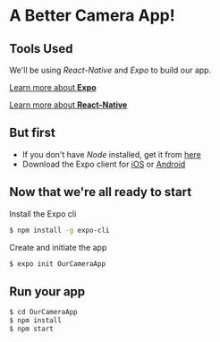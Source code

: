 # A Better Camera App!

## Tools Used

We'll be using *React-Native* and *Expo* to build our app.

[Learn more about **Expo**](https://expo.io/)

[Learn more about **React-Native**](https://facebook.github.io/react-native/)

## But first
- If you don't have *Node* installed, get it from [here](https://nodejs.org/en/)
- Download the Expo client for [iOS](https://itunes.apple.com/us/app/expo-client/id982107779?mt=8) or [Android](https://play.google.com/store/apps/details?id=host.exp.exponent&hl=en)
  
## Now that we're all ready to start

Install the Expo cli
```bash
$ npm install -g expo-cli
```

Create and initiate the app
```bash
$ expo init OurCameraApp
```

## Run your app
```bash
$ cd OurCameraApp
$ npm install
$ npm start
```
